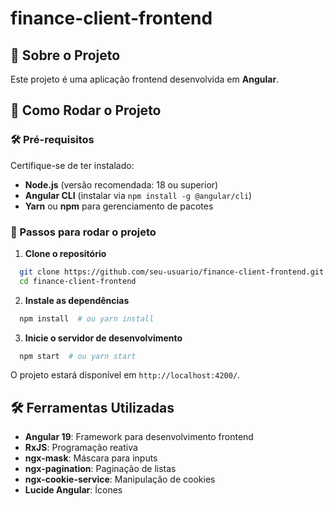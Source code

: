 # finance-client-frontend

## 📌 Sobre o Projeto
Este projeto é uma aplicação frontend desenvolvida em **Angular**.

## 🚀 Como Rodar o Projeto

### 🛠️ Pré-requisitos
Certifique-se de ter instalado:
- **Node.js** (versão recomendada: 18 ou superior)
- **Angular CLI** (instalar via `npm install -g @angular/cli`)
- **Yarn** ou **npm** para gerenciamento de pacotes

### 🔧 Passos para rodar o projeto

1. **Clone o repositório**
```sh
  git clone https://github.com/seu-usuario/finance-client-frontend.git
  cd finance-client-frontend
```

2. **Instale as dependências**
```sh
  npm install  # ou yarn install
```

3. **Inicie o servidor de desenvolvimento**
```sh
  npm start  # ou yarn start
```

O projeto estará disponível em `http://localhost:4200/`.

## 🛠️ Ferramentas Utilizadas

- **Angular 19**: Framework para desenvolvimento frontend
- **RxJS**: Programação reativa
- **ngx-mask**: Máscara para inputs
- **ngx-pagination**: Paginação de listas
- **ngx-cookie-service**: Manipulação de cookies
- **Lucide Angular**: Ícones